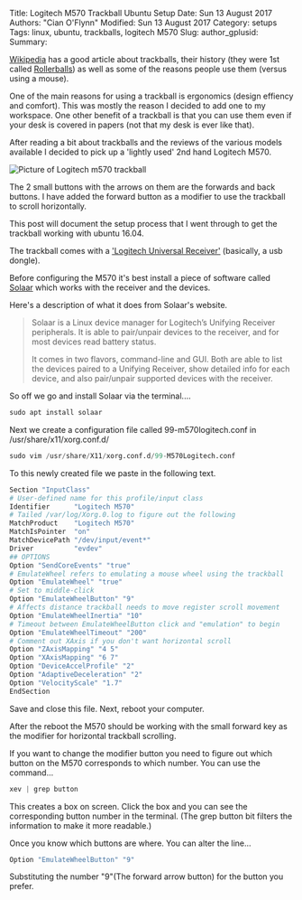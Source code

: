 Title: Logitech M570 Trackball Ubuntu Setup
Date: Sun 13 August 2017
Authors: "Cian O'Flynn"
Modified: Sun 13 August 2017
Category: setups
Tags: linux, ubuntu, trackballs, logitech M570
Slug:
author_gplusid:
Summary:

[Wikipedia](https://en.wikipedia.org/wiki/Trackball) has a good article about trackballs, their history (they were 1st called [Rollerballs](https://upload.wikimedia.org/wikipedia/en/7/7d/RollerballPoster.jpg)) as well as some of the reasons people use them (versus using a mouse).

One of the main reasons for using a trackball is ergonomics (design effiency and comfort). This was mostly the reason I decided to add one to my workspace. One other benefit of a trackball is that you can use them even if your desk is covered in papers (not that my desk is ever like that).

After reading a bit about trackballs and the reviews of the various models available I decided to pick up a 'lightly used' 2nd hand Logitech M570. 

![Picture of Logitech m570 trackball](https://cianoflynn.github.io/images/trackball/m570_Overhead_Logitech.png)

The 2 small buttons with the arrows on them are the forwards and back buttons. I have added the forward button as a modifier to use the trackball to scroll horizontally.

This post will document the setup process that I went through to get the trackball working with ubuntu 16.04.

The trackball comes with a ['Logitech Universal Receiver'](https://en.wikipedia.org/wiki/Logitech_Unifying_receiver) (basically, a usb dongle).

Before configuring the M570 it's best install a piece of software called [Solaar](http://pwr.github.io/Solaar/) which works with the receiver and the devices.

Here's a description of what it does from Solaar's website.



>    Solaar is a Linux device manager for Logitech’s Unifying Receiver peripherals. It is able to pair/unpair devices to the receiver, and for most devices read battery status.
>
>    It comes in two flavors, command-line and GUI. Both are able to list the devices paired to a Unifying Receiver, show detailed info for each device, and also pair/unpair supported devices with the receiver.

So off we go and install Solaar via the terminal....

```python
sudo apt install solaar
```

Next we create a configuration file called 99-m570logitech.conf in /usr/share/x11/xorg.conf.d/

```python
sudo vim /usr/share/X11/xorg.conf.d/99-M570Logitech.conf
```

To this newly created file we paste in the following text.

```python
Section "InputClass"
# User-defined name for this profile/input class
Identifier      "Logitech M570"
# Tailed /var/log/Xorg.0.log to figure out the following
MatchProduct    "Logitech M570"
MatchIsPointer  "on"
MatchDevicePath "/dev/input/event*"
Driver          "evdev"
## OPTIONS
Option "SendCoreEvents" "true"
# EmulateWheel refers to emulating a mouse wheel using the trackball
Option "EmulateWheel" "true"
# Set to middle-click
Option "EmulateWheelButton" "9"
# Affects distance trackball needs to move register scroll movement 
Option "EmulateWheelInertia" "10"
# Timeout between EmulateWheelButton click and "emulation" to begin
Option "EmulateWheelTimeout" "200"
# Comment out XAxis if you don't want horizontal scroll
Option "ZAxisMapping" "4 5"
Option "XAxisMapping" "6 7"
Option "DeviceAccelProfile" "2"
Option "AdaptiveDeceleration" "2"
Option "VelocityScale" "1.7"
EndSection
```

Save and close this file. Next, reboot your computer.

After the reboot the M570 should be working with the small forward key as the modifier for horizontal trackball scrolling.

If you want to change the modifier button you need to figure out which button on the M570 corresponds to which number. You can use the command...

```python
xev | grep button
```

This creates a box on screen. Click the box and you can see the corresponding button number in the terminal. (The grep button bit filters the information to make it more readable.)

Once you know which buttons are where. You can alter the line...

```python
Option "EmulateWheelButton" "9"
```


Substituting the number "9"(The forward arrow button) for the button you prefer. 
